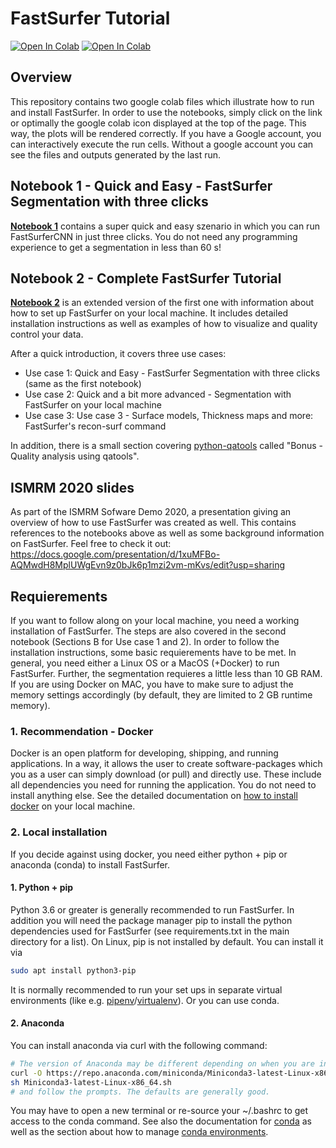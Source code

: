 # FastSurfer Tutorial
[![Open In Colab](https://colab.research.google.com/assets/colab-badge.svg)](https://colab.research.google.com/github/Deep-MI/FastSurfer/blob/master/Tutorial/Tutorial_FastSurferCNN_QuickSeg.ipynb)
[![Open In Colab](https://colab.research.google.com/assets/colab-badge.svg)](https://colab.research.google.com/github/Deep-MI/FastSurfer/blob/master/Tutorial/Complete_FastSurfer_Tutorial.ipynb)

## Overview
This repository contains two google colab files which illustrate how to run and install FastSurfer. In order to use the notebooks, simply click on the link or optimally the google colab icon displayed at the top of the page. This way, the plots will be rendered correctly. If you have a Google account, you can interactively execute the run cells. Without a google account you can see the files and outputs generated by the last run.

## Notebook 1 - Quick and Easy - FastSurfer Segmentation with three clicks
__[Notebook 1](Tutorial-FastSurferCNN-QuickSeg.ipynb)__ contains a super quick and easy szenario in which you can run FastSurferCNN in just three clicks. You do not need any programming experience to get a segmentation in less than 60 s!

## Notebook 2 - Complete FastSurfer Tutorial
__[Notebook 2](Complete-FastSurfer-Tutorial.ipynb)__ is an extended version of the first one with information about how to set up FastSurfer on your local machine. It includes detailed installation instructions as well as examples of how to visualize and quality control your data.

After a quick introduction, it covers three use cases:
- Use case 1: Quick and Easy - FastSurfer Segmentation with three clicks (same as the first notebook)
- Use case 2: Quick and a bit more advanced - Segmentation with FastSurfer on your local machine
- Use case 3: Use case 3 - Surface models, Thickness maps and more: FastSurfer's recon-surf command

In addition, there is a small section covering [python-qatools](https://github.com/Deep-MI/qatools-python) called "Bonus - Quality analysis using qatools". 

## ISMRM 2020 slides
As part of the ISMRM Sofware Demo 2020, a presentation giving an overview of how to use FastSurfer was created as well. This contains references to the notebooks above as well as some background information on FastSurfer. Feel free to check it out: https://docs.google.com/presentation/d/1xuMFBo-AQMwdH8MplUWgEvn9z0bJk6p1mzi2vm-mKvs/edit?usp=sharing

## Requierements
If you want to follow along on your local machine, you need a working installation of FastSurfer. The steps are also covered in the second notebook (Sections B for Use case 1 and 2). In order to follow the installation instructions, some basic requierements have to be met.
In general, you need either a Linux OS or a MacOS (+Docker) to run FastSurfer. Further, the segmentation requieres a little less than 10 GB RAM. If you are using Docker on MAC, you have to make sure to adjust the memory settings accordingly (by default, they are limited to 2 GB runtime memory).

### 1. Recommendation - Docker
Docker is an open platform for developing, shipping, and running applications. In a way, it allows the user to create software-packages which you as a user can simply download (or pull) and directly use. These include all dependencies you need for running the application. You do not need to install anything else. See the detailed documentation on [how to install docker](https://docs.docker.com/get-docker/) on your local machine.

### 2. Local installation

If you decide against using docker, you need either python + pip or anaconda (conda) to install FastSurfer.

#### 1. Python + pip
Python 3.6 or greater is generally recommended to run FastSurfer. In addition you will need the package manager pip to install the python dependencies used for FastSurfer (see requirements.txt in the main directory for a list). On Linux, pip is not installed by default. You can install it via 

```bash 
sudo apt install python3-pip
```
It is normally recommended to run your set ups in separate virtual environments (like e.g. [pipenv](https://pypi.org/project/pipenv/)/[virtualenv](https://pypi.org/project/virtualenv/)). Or you can use conda.

#### 2. Anaconda
You can install anaconda via curl with the following command:
```bash
# The version of Anaconda may be different depending on when you are installing`
curl -O https://repo.anaconda.com/miniconda/Miniconda3-latest-Linux-x86_64.sh
sh Miniconda3-latest-Linux-x86_64.sh
# and follow the prompts. The defaults are generally good.
```
You may have to open a new terminal or re-source your ~/.bashrc to get access to the conda command. See also the documentation for [conda](https://conda.io/projects/conda/en/latest/user-guide/getting-started.html) as well as the section about how to manage [conda environments](https://conda.io/projects/conda/en/latest/user-guide/getting-started.html#managing-environments).

